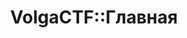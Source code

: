 ---
title: VolgaCTF::Главная
welcome_text: Добро пожаловать на ежегодные открытые соревнования в области информационной безопастности VolgaCTF
about_header_main: ЧТО ТАКОЕ
about_header_sub: VOLGA CTF
about_text: Это международные открытые соревнования которые собирают до 700 команд со всего мира.
about_text2: Финал соревнования проходит в г. Самара и организовывается Самарским университетом совместно с департаментом информационных технологий и связи Самарской области
describe_header_main: VOLGA CTF
describe_header_sub: ЭТО&#58;
orgs_header_main: НАШИ
orgs_header_sub: ОРГАНИЗАТОРЫ
about_team_text: Место встрeчи активных и целеустремленных молодых специалистов в области информационной безопастности
about_tribune_text: Площадка где ведущие специалисты из России и из-за рубежа делятся опытом с новым поколением специалистов по информационной безопастности
about_heart_text: VolgaCTF - это дружба!
layout: base.pug
---